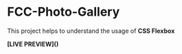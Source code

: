 # FCC-Photo-Gallery
<p>This project helps to understand the usage of <strong>CSS Flexbox</strong></p>
<strong>[LIVE PREVIEW]()</strong>

